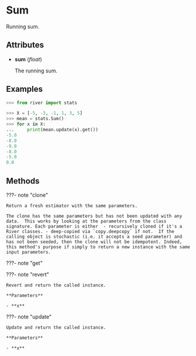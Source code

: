 # Sum

Running sum.




## Attributes

- **sum** (*float*)

    The running sum.


## Examples

```python
>>> from river import stats

>>> X = [-5, -3, -1, 1, 3, 5]
>>> mean = stats.Sum()
>>> for x in X:
...     print(mean.update(x).get())
-5.0
-8.0
-9.0
-8.0
-5.0
0.0
```

## Methods

???- note "clone"

    Return a fresh estimator with the same parameters.

    The clone has the same parameters but has not been updated with any data.  This works by looking at the parameters from the class signature. Each parameter is either  - recursively cloned if it's a River classes. - deep-copied via `copy.deepcopy` if not.  If the calling object is stochastic (i.e. it accepts a seed parameter) and has not been seeded, then the clone will not be idempotent. Indeed, this method's purpose if simply to return a new instance with the same input parameters.

    
???- note "get"

???- note "revert"

    Revert and return the called instance.

    **Parameters**

    - **x**    
    
???- note "update"

    Update and return the called instance.

    **Parameters**

    - **x**    
    
